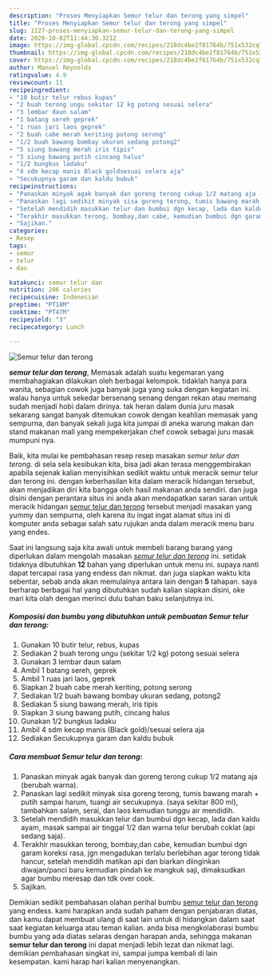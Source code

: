 ```yaml
---
description: "Proses Menyiapkan Semur telur dan terong yang simpel"
title: "Proses Menyiapkan Semur telur dan terong yang simpel"
slug: 1127-proses-menyiapkan-semur-telur-dan-terong-yang-simpel
date: 2020-10-02T11:44:30.321Z
image: https://img-global.cpcdn.com/recipes/218dc4be2f81764b/751x532cq70/semur-telur-dan-terong-foto-resep-utama.jpg
thumbnail: https://img-global.cpcdn.com/recipes/218dc4be2f81764b/751x532cq70/semur-telur-dan-terong-foto-resep-utama.jpg
cover: https://img-global.cpcdn.com/recipes/218dc4be2f81764b/751x532cq70/semur-telur-dan-terong-foto-resep-utama.jpg
author: Manuel Reynolds
ratingvalue: 4.9
reviewcount: 11
recipeingredient:
- "10 butir telur rebus kupas"
- "2 buah terong ungu sekitar 12 kg potong sesuai selera"
- "3 lembar daun salam"
- "1 batang sereh geprek"
- "1 ruas jari laos geprek"
- "2 buah cabe merah keriting potong serong"
- "1/2 buah bawang bombay ukuran sedang potong2"
- "5 siung bawang merah iris tipis"
- "3 siung bawang putih cincang halus"
- "1/2 bungkus ladaku"
- "4 sdm kecap manis Black goldsesuai selera aja"
- "Secukupnya garam dan kaldu bubuk"
recipeinstructions:
- "Panaskan minyak agak banyak dan goreng terong cukup 1/2 matang aja (berubah warna)."
- "Panaskan lagi sedikit minyak sisa goreng terong, tumis bawang marah + putih sampai harum, tuangi air secukupnya. (saya sekitar 800 ml), tambahkan salam, serai, dan laos kemudian tunggu air mendidih."
- "Setelah mendidih masukkan telur dan bumbui dgn kecap, lada dan kaldu ayam, masak sampai air tinggal 1/2 dan warna telur berubah coklat (api sedang saja)."
- "Terakhir masukkan terong, bombay,dan cabe, kemudian bumbui dgn garam koreksi rasa, jgn mengadukan terlalu berlebihan agar terong tidak hancur, setelah mendidih matikan api dan biarkan diinginkan diwajan/panci baru kemudian pindah ke mangkuk saji, dimaksudkan agar bumbu meresap dan tdk over cook."
- "Sajikan."
categories:
- Resep
tags:
- semur
- telur
- dan

katakunci: semur telur dan 
nutrition: 206 calories
recipecuisine: Indonesian
preptime: "PT18M"
cooktime: "PT47M"
recipeyield: "3"
recipecategory: Lunch

---
```



![Semur telur dan terong](https://img-global.cpcdn.com/recipes/218dc4be2f81764b/751x532cq70/semur-telur-dan-terong-foto-resep-utama.jpg)

<b><i>semur telur dan terong</i></b>, Memasak adalah suatu kegemaran yang membahagiakan dilakukan oleh berbagai kelompok. tidaklah hanya para wanita, sebagian cowok juga banyak juga yang suka dengan kegiatan ini. walau hanya untuk sekedar bersenang senang dengan rekan atau memang sudah menjadi hobi dalam dirinya. tak heran dalam dunia juru masak sekarang sangat banyak ditemukan cowok dengan keahlian memasak yang sempurna, dan banyak sekali juga kita jumpai di aneka warung makan dan stand makanan mall yang mempekerjakan chef cowok sebagai juru masak mumpuni nya.

Baik, kita mulai ke pembahasan resep resep masakan <i>semur telur dan terong</i>. di sela sela kesibukan kita, bisa jadi akan terasa menggembirakan apabila sejenak kalian menyisihkan sedikit waktu untuk meracik semur telur dan terong ini. dengan keberhasilan kita dalam meracik hidangan tersebut, akan menjadikan diri kita bangga oleh hasil makanan anda sendiri. dan juga disini dengan perantara situs ini anda akan mendapatkan saran saran untuk meracik hidangan <u>semur telur dan terong</u> tersebut menjadi masakan yang yummy dan sempurna, oleh karena itu ingat ingat alamat situs ini di komputer anda sebagai salah satu rujukan anda dalam meracik menu baru yang endes.




Saat ini langsung saja kita awali untuk membeli barang barang yang diperlukan dalam mengolah masakan <u><i>semur telur dan terong</i></u> ini. setidak tidaknya dibutuhkan <b>12</b> bahan yang diperlukan untuk menu ini. supaya nanti dapat tercapai rasa yang endess dan nikmat. dan juga siapkan waktu kita sebentar, sebab anda akan memulainya antara lain dengan <b>5</b> tahapan. saya berharap berbagai hal yang dibutuhkan sudah kalian siapkan disini, oke mari kita olah dengan merinci dulu bahan baku selanjutnya ini.

<!--inarticleads1-->

##### Komposisi dan bumbu yang dibutuhkan untuk pembuatan Semur telur dan terong:

1. Gunakan 10 butir telur, rebus, kupas
1. Sediakan 2 buah terong ungu (sekitar 1/2 kg) potong sesuai selera
1. Gunakan 3 lembar daun salam
1. Ambil 1 batang sereh, geprek
1. Ambil 1 ruas jari laos, geprek
1. Siapkan 2 buah cabe merah keriting, potong serong
1. Sediakan 1/2 buah bawang bombay ukuran sedang, potong2
1. Sediakan 5 siung bawang merah, iris tipis
1. Siapkan 3 siung bawang putih, cincang halus
1. Gunakan 1/2 bungkus ladaku
1. Ambil 4 sdm kecap manis (Black gold)/sesuai selera aja
1. Sediakan Secukupnya garam dan kaldu bubuk




<!--inarticleads2-->

##### Cara membuat Semur telur dan terong:

1. Panaskan minyak agak banyak dan goreng terong cukup 1/2 matang aja (berubah warna).
1. Panaskan lagi sedikit minyak sisa goreng terong, tumis bawang marah + putih sampai harum, tuangi air secukupnya. (saya sekitar 800 ml), tambahkan salam, serai, dan laos kemudian tunggu air mendidih.
1. Setelah mendidih masukkan telur dan bumbui dgn kecap, lada dan kaldu ayam, masak sampai air tinggal 1/2 dan warna telur berubah coklat (api sedang saja).
1. Terakhir masukkan terong, bombay,dan cabe, kemudian bumbui dgn garam koreksi rasa, jgn mengadukan terlalu berlebihan agar terong tidak hancur, setelah mendidih matikan api dan biarkan diinginkan diwajan/panci baru kemudian pindah ke mangkuk saji, dimaksudkan agar bumbu meresap dan tdk over cook.
1. Sajikan.




Demikian sedikit pembahasan olahan perihal bumbu <u>semur telur dan terong</u> yang endess. kami harapkan anda sudah paham dengan penjabaran diatas, dan kamu dapat membuat ulang di saat lain untuk di hidangkan dalam saat saat kegiatan keluarga atau teman kalian. anda bisa mengkolaborasi bumbu bumbu yang ada diatas selaras dengan harapan anda, sehingga makanan <b>semur telur dan terong</b> ini dapat menjadi lebih lezat dan nikmat lagi. demikian pembahasan singkat ini, sampai jumpa kembali di lain kesempatan. kami harap hari kalian menyenangkan.
